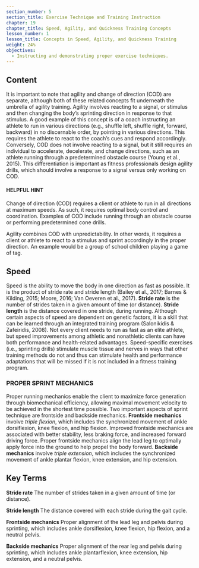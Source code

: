 ```yaml
---
section_number: 5
section_title: Exercise Technique and Training Instruction
chapter: 19
chapter_title: Speed, Agility, and Quickness Training Concepts
lesson_number: 1
lesson_title: Concepts in Speed, Agility, and Quickness Training
weight: 24%
objectives:
  - Instructing and demonstrating proper exercise techniques.
---
```


## Content
It is important to note that agility and change of direction (COD) are separate, although both of these related concepts fit underneath the umbrella of agility training. Agility involves reacting to a signal, or stimulus and then changing the body’s sprinting direction in response to that stimulus. A good example of this concept is of a coach instructing an athlete to run in various directions (e.g., shuffle left, shuffle right, forward, backward) in no discernable order, by pointing in various directions. This requires the athlete to react to the coach’s cues and respond accordingly. Conversely, COD does not involve reacting to a signal, but it still requires an individual to accelerate, decelerate, and change directions, such as an athlete running through a predetermined obstacle course (Young et al., 2015). This differentiation is important as fitness professionals design agility drills, which should involve a response to a signal versus only working on COD.

#### HELPFUL HINT

Change of direction (COD) requires a client or athlete to run in all directions at maximum speeds. As such, it requires optimal body control and coordination. Examples of COD include running through an obstacle course or performing predetermined cone drills.

Agility combines COD with unpredictability. In other words, it requires a client or athlete to react to a stimulus and sprint accordingly in the proper direction. An example would be a group of school children playing a game of tag.

## Speed

Speed is the ability to move the body in one direction as fast as possible. It is the product of stride rate and stride length (Bailey et al., 2017; Barnes & Kilding, 2015; Moore, 2016; Van Oeveren et al., 2017). **Stride rate** is the number of strides taken in a given amount of time (or distance). **Stride length** is the distance covered in one stride, during running. Although certain aspects of speed are dependent on genetic factors, it is a skill that can be learned through an integrated training program (Salonikidis & Zafeiridis, 2008). Not every client needs to run as fast as an elite athlete, but speed improvements among athletic and nonathletic clients can have both performance and health-related advantages. Speed-specific exercises (i.e., sprinting drills) stimulate muscle tissue and nerves in ways that other training methods do not and thus can stimulate health and performance adaptations that will be missed if it is not included in a fitness training program.

### PROPER SPRINT MECHANICS

Proper running mechanics enable the client to maximize force generation through biomechanical efficiency, allowing maximal movement velocity to be achieved in the shortest time possible. Two important aspects of sprint technique are frontside and backside mechanics. **Frontside mechanics** involve *triple flexion*, which includes the synchronized movement of ankle dorsiflexion, knee flexion, and hip flexion. Improved frontside mechanics are associated with better stability, less braking force, and increased forward driving force. Proper frontside mechanics align the lead leg to optimally apply force into the ground to help propel the body forward. **Backside mechanics** involve *triple extension*, which includes the synchronized movement of ankle plantar flexion, knee extension, and hip extension.

## Key Terms

**Stride rate**
The number of strides taken in a given amount of time (or distance).

**Stride length**
The distance covered with each stride during the gait cycle.

**Frontside mechanics**
Proper alignment of the lead leg and pelvis during sprinting, which includes ankle dorsiflexion, knee flexion, hip flexion, and a neutral pelvis.

**Backside mechanics**
Proper alignment of the rear leg and pelvis during sprinting, which includes ankle plantarflexion, knee extension, hip extension, and a neutral pelvis.